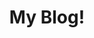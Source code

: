 ---
title: "My Blog!"
description: "This is my Blog!"
draft: false


# custom style
custom_class: "" 
custom_attributes: "" 
custom_css: ""
---